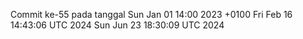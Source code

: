 Commit ke-55 pada tanggal Sun Jan 01 14:00 2023 +0100
Fri Feb 16 14:43:06 UTC 2024
Sun Jun 23 18:30:09 UTC 2024
